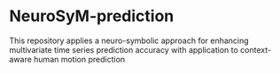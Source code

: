 # NeuroSyM-prediction
This repository applies a neuro-symbolic approach for enhancing multivariate time series prediction accuracy with application to context-aware human motion prediction 
